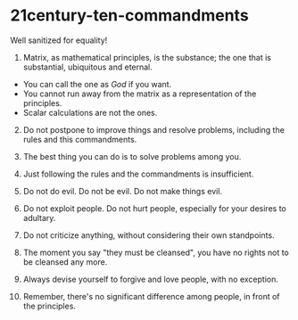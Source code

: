 # 21century-ten-commandments

Well sanitized for equality!

1. Matrix, as mathematical principles, is the substance; the one that is substantial, ubiquitous and eternal. 
  - You can call the one as *God* if you want.
  - You cannot run away from the matrix as a representation of the principles.
  - Scalar calculations are not the ones.

2. Do not postpone to improve things and resolve problems, including the rules and this commandments. 

3. The best thing you can do is to solve problems among you.

4. Just following the rules and the commandments is insufficient.

5. Do not do evil. Do not be evil. Do not make things evil.

6. Do not exploit people. Do not hurt people, especially for your desires to adultary.

7. Do not criticize anything, without considering their own standpoints.

8. The moment you say "they must be cleansed", you have no rights not to be cleansed any more. 

9. Always devise yourself to forgive and love people, with no exception.

10. Remember, there's no significant difference among people, in front of the principles. 
